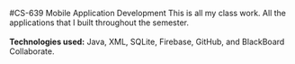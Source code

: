 #CS-639 Mobile Application Development
This is all my class work. All the applications that I built throughout the semester. <br><br>
<b>Technologies used:</b> Java, XML, SQLite, Firebase, GitHub, and BlackBoard Collaborate.
